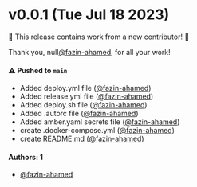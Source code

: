 # v0.0.1 (Tue Jul 18 2023)

:tada: This release contains work from a new contributor! :tada:

Thank you, null[@fazin-ahamed](https://github.com/fazin-ahamed), for all your work!

#### ⚠️ Pushed to `main`

- Added deploy.yml file ([@fazin-ahamed](https://github.com/fazin-ahamed))
- Added release.yml file ([@fazin-ahamed](https://github.com/fazin-ahamed))
- Added deploy.sh file ([@fazin-ahamed](https://github.com/fazin-ahamed))
- Added .autorc file ([@fazin-ahamed](https://github.com/fazin-ahamed))
- Added amber.yaml secrets file ([@fazin-ahamed](https://github.com/fazin-ahamed))
- create .docker-compose.yml ([@fazin-ahamed](https://github.com/fazin-ahamed))
- create README.md ([@fazin-ahamed](https://github.com/fazin-ahamed))

#### Authors: 1

- [@fazin-ahamed](https://github.com/fazin-ahamed)
